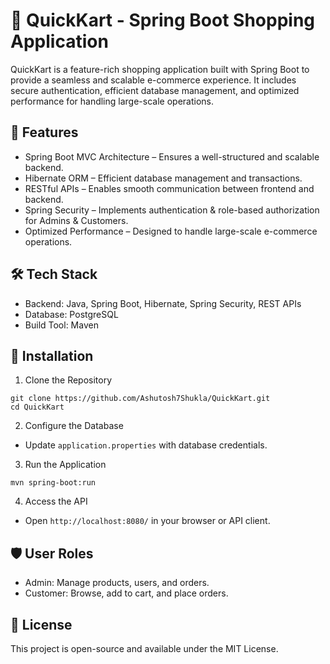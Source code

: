 # 🛒 QuickKart - Spring Boot Shopping Application
QuickKart is a feature-rich shopping application built with Spring Boot to provide a seamless and scalable e-commerce experience. It includes secure authentication, efficient database management, and optimized performance for handling large-scale operations.
## 🚀 Features
* Spring Boot MVC Architecture – Ensures a well-structured and scalable backend.
* Hibernate ORM – Efficient database management and transactions.
* RESTful APIs – Enables smooth communication between frontend and backend.
* Spring Security – Implements authentication & role-based authorization for Admins & Customers.
* Optimized Performance – Designed to handle large-scale e-commerce operations.
## 🛠️ Tech Stack
* Backend: Java, Spring Boot, Hibernate, Spring Security, REST APIs
* Database: PostgreSQL
* Build Tool: Maven
## 📌 Installation
1. Clone the Repository
```
git clone https://github.com/Ashutosh7Shukla/QuickKart.git
cd QuickKart
```
2. Configure the Database
* Update `application.properties` with database credentials.
3. Run the Application
```
mvn spring-boot:run
```
4. Access the API
* Open `http://localhost:8080/` in your browser or API client.
## 🛡️ User Roles
* Admin: Manage products, users, and orders.
* Customer: Browse, add to cart, and place orders.
## 📜 License
This project is open-source and available under the MIT License.
